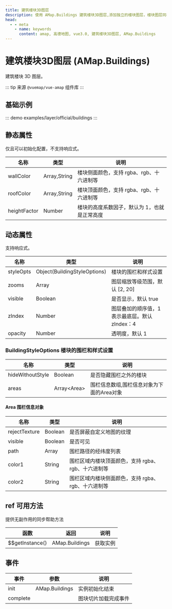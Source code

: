 ```yaml
---
title: 建筑楼块3D图层
description: 使用 AMap.Buildings 建筑楼块3D图层,添加独立的楼块图层，楼块图层同样接收自定义样式
head:
  - - meta
    - name: keywords
      content: amap, 高德地图, vue3.0, 建筑楼块3D图层, AMap.Buildings
---
```


# 建筑楼块3D图层 (AMap.Buildings)
建筑楼块 3D 图层。

::: tip
来源 ```@vuemap/vue-amap``` 组件库
:::

## 基础示例

::: demo
examples/layer/official/buildings
:::


## 静态属性
仅且可以初始化配置，不支持响应式。

名称 | 类型 | 说明
---|---|---|
wallColor | Array,String | 楼块侧面颜色，支持 rgba、rgb、十六进制等
roofColor | Array,String | 楼块顶面颜色，支持 rgba、rgb、十六进制等
heightFactor | Number | 楼块的高度系数因子，默认为 1，也就是正常高度

## 动态属性
支持响应式。

名称 | 类型 | 说明
---|---|---|
styleOpts | Object(BuildingStyleOptions) | 楼块的围栏和样式设置
zooms | Array | 图层缩放等级范围，默认 [2, 20]
visible | Boolean | 是否显示，默认 true
zIndex | Number | 图层叠加的顺序值，1 表示最底层。默认 zIndex：4
opacity | Number | 透明度，默认 1

### BuildingStyleOptions 楼块的围栏和样式设置

名称 | 类型            | 说明
---|---------------|---|
hideWithoutStyle | Boolean       | 是否隐藏围栏之外的楼块
areas | Array\<Area\> | 围栏信息数组,围栏信息对象为下面的Area对象

#### Area 围栏信息对象

名称 | 类型 | 说明
---|---|---|
rejectTexture | Boolean | 是否屏蔽自定义地图的纹理
visible | Boolean | 是否可见
path | Array | 围栏路径的经纬度列表
color1 | String | 围栏区域内楼块顶面颜色，支持 rgba、rgb、十六进制等
color2 | String | 围栏区域内楼块侧面颜色，支持 rgba、rgb、十六进制等

## ref 可用方法
提供无副作用的同步帮助方法

函数 | 返回 | 说明
---|---|---|
$$getInstance() | AMap.Buildings | 获取实例

## 事件

事件 | 参数 | 说明
---|---|---|
init | AMap.Buildings | 实例初始化结束
complete |  | 图块切片加载完成事件
